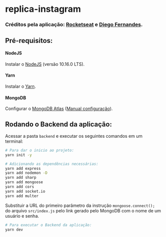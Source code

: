 # replica-instagram

### Créditos pela aplicação: [Rocketseat](https://github.com/Rocketseat) e [Diego Fernandes](https://github.com/diego3g).


## Pré-requisitos:

#### NodeJS
Instalar o [NodeJS](https://nodejs.org/en/) (versão 10.16.0 LTS).

#### Yarn
Instalar o [Yarn](https://yarnpkg.com/pt-BR/).


#### MongoDB
Configurar o [MongoDB Atlas](https://www.mongodb.com/cloud/atlas) ([Manual configuração](https://docs.mongodb.com/manual/installation/)).

## Rodando o Backend da aplicação:

Acessar a pasta ```backend``` e executar os seguintes comandos em um terminal:
~~~bash
# Para dar o inicio ao projeto:
yarn init -y

# Adicionando as dependências necessárias:
yarn add express
yarn add nodemon -D
yarn add sharp
yarn add mongoose
yarn add cors
yarn add socket.io
yarn add multer
~~~

Substituir a URL do primeiro parâmetro da instrução ``` mongoose.connect(); ``` do arquivo ``` src/index.js ``` pelo link gerado pelo MongoDB com o nome de um usuário e senha.

~~~bash
# Para executar o Backend da aplicação:
yarn dev
~~~


<!-- ## Rodando a aplicação Web:

Acessar a pasta ```frontend``` e executar o comando em outro terminal:
~~~bash
yarn start
~~~
A aplicação deve estar disponível acessando a URL <http://localhost:3000> em um navegador de sua preferência. -->


